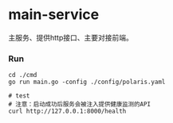 # main-service

主服务、提供http接口、主要对接前端。

### Run

```shell
cd ./cmd
go run main.go -config ./config/polaris.yaml

# test 
# 注意：启动成功后服务会被注入提供健康监测的API
curl http://127.0.0.1:8000/health
```
